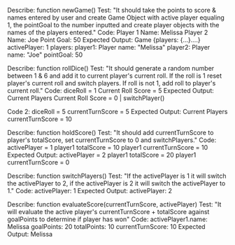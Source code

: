 Describe: function newGame()
Test: "It should take the points to score & names entered by user and create Game Object with active player equaling 1, the pointGoal to the number inputted and create player objects with the names of the players entered."
Code: Player 1 Name: Melissa Player 2 Name: Joe Point Goal: 50 
Expected Output: Game {players: {...}....}
                 activePlayer: 1
                 players:
                 player1: Player
                 name: "Melissa"
                 player2: Player
                 name: "Joe"
                 pointGoal: 50


Describe: function rollDice()
Test: "It should generate a random number between 1 & 6 and add it to current player's current roll.  If the roll is 1 reset player's current roll and switch players.  If roll is not 1, add roll to player's current roll."
Code: diceRoll = 1  Current Roll Score = 5
Expected Output: Current Players Current Roll Score = 0 | switchPlayer()

Code 2: diceRoll = 5    currentTurnScore = 5
Expected Output: Current Players currentTurnScore = 10 


Describe: function holdScore()
Test: "It should add currentTurnScore to player's totalScore, set currentTurnScore to 0 and switchPlayers."
Code: activePlayer = 1  player1 totalScore = 10 player1 currentTurnScore = 10
Expected Output: activePlayer = 2   player1 totalScore = 20     player1 currentTurnScore = 0


Describe: function switchPlayers()
Test: "If the activePlayer is 1 it will switch the activePlayer to 2, if the activePlayer is 2 it will switch the activePlayer to 1."
Code: activePlayer: 1
Expected Output: activePlayer: 2

Describe: function evaluateScore(currentTurnScore, activePlayer)
Test: "It will evaluate the active player's currentTurnScore + totalScore against goalPoints to determine if player has won"
Code: activePlayer1.name: Melissa   goalPoints: 20  totalPoints: 10     currentTurnScore: 10
Expected Output: Melissa